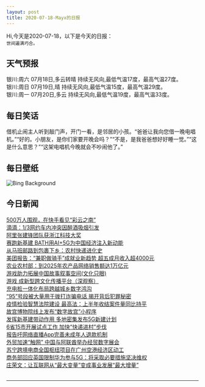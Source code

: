 ```yaml
---
layout: post
title: 2020-07-18-Mayx的日报
---
```


Hi,今天是2020-07-18，以下是今天的日报：<br><small>
世间遍满巧合。</small><!--more-->
## 天气预报
银川:周六 07月18日,多云转晴 持续无风向,最低气温17度，最高气温27度。<br>银川:周日 07月19日,晴 持续无风向,最低气温15度，最高气温29度。<br>银川:周一 07月20日,多云 持续无风向,最低气温19度，最高气温33度。
## 每日笑话
借机止闹主人听到敲门声，开门一看，是邻居的小孩。“爸爸让我向您借一晚电唱机。”“好的。小朋友，是你们家要开晚会吗？”“不是，是我爸爸想好好睡一觉。”“这是什么意思？”“这架电唱机今晚就会不吵闹他了。”
## 每日壁纸
![Bing Background](https://cn.bing.com/th?id=OHR.HappyBalloon_EN-US0225941022_1920x1080.jpg&rf=LaDigue_1920x1080.jpg&pid=hp "Happy hot air balloon (© Leonsbox/Getty Images Plus)")
## 今日新闻

[500万人围观，在快手看见“彩云之南”](http://it.people.com.cn/n1/2020/0717/c1009-31788147.html)   
[滴滴：1/3网约车内冲突因醉酒吸烟引发](http://it.people.com.cn/n1/2020/0717/c1009-31788114.html)   
[阿里张建锋团队获浙江科技大奖](http://it.people.com.cn/n1/2020/0717/c1009-31788082.html)   
[赛跑新基建 BATH用AI+5G为中国经济注入新动能](http://it.people.com.cn/n1/2020/0717/c1009-31788078.html)   
[从马班邮路到包裹下乡：农村快递进化史](http://it.people.com.cn/n1/2020/0717/c1009-31788033.html)   
[美团报告：“兼职做骑手”成就业新趋势 超五成月收入超4000元](http://it.people.com.cn/n1/2020/0717/c1009-31787977.html)   
[农业农村部：到2025年农产品网络销售额达1万亿元](http://it.people.com.cn/n1/2020/0717/c1009-31787453.html)   
[游戏助力拓展中国故事叙事空间(文化只眼)](http://it.people.com.cn/n1/2020/0717/c1009-31786980.html)   
[游戏 成新型跨文化传播平台（深观察）](http://it.people.com.cn/n1/2020/0717/c1009-31786979.html)   
[充电桩一体化布局跨越城乡数字鸿沟](http://it.people.com.cn/n1/2020/0717/c1009-31786935.html)   
[“95”号段被大量用于拨打诈骗电话 揭开背后犯罪秘密](http://it.people.com.cn/n1/2020/0717/c1009-31787462.html)   
[疫情检验智慧法院建设 最高法：上半年收结案件量同比持平](http://it.people.com.cn/n1/2020/0717/c1009-31787458.html)   
[故宫博物院线上发布“数字故宫”小程序](http://it.people.com.cn/n1/2020/0717/c1009-31787539.html)   
[发挥新基建带动作用 多地密集发布5G新建计划](http://it.people.com.cn/n1/2020/0717/c1009-31787503.html)   
[6省15市开展试点工作 加快“快递进村”步伐](http://it.people.com.cn/n1/2020/0717/c1009-31787470.html)   
[报告吁网络直播App完善未成年人退款机制](http://it.people.com.cn/n1/2020/0717/c1009-31787546.html)   
[外贸加速“触网” 中国与阿联酋举办经贸数字展会](http://it.people.com.cn/n1/2020/0717/c1009-31787547.html)   
[苏宁跨境电商全国枢纽项目在广州空港经济区动工](http://it.people.com.cn/n1/2020/0717/c1009-31787542.html)   
[商务部回应英国限制华为参与5G：将采取必要措施坚决维权](http://it.people.com.cn/n1/2020/0717/c1009-31787552.html)   
[庄荣文：让互联网从“最大变量”变成事业发展“最大增量”](http://it.people.com.cn/n1/2020/0716/c1009-31786367.html)   
<br />

***

<small></small>
